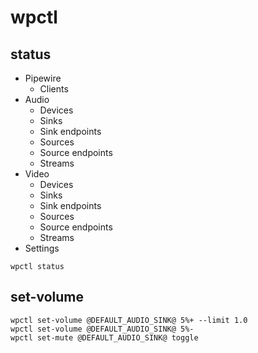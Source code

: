 # wpctl

## status

- Pipewire
  - Clients
- Audio
  - Devices
  - Sinks
  - Sink endpoints
  - Sources
  - Source endpoints
  - Streams
- Video
  - Devices
  - Sinks
  - Sink endpoints
  - Sources
  - Source endpoints
  - Streams
- Settings

```shell
wpctl status
```

## set-volume

```shell
wpctl set-volume @DEFAULT_AUDIO_SINK@ 5%+ --limit 1.0
wpctl set-volume @DEFAULT_AUDIO_SINK@ 5%-
wpctl set-mute @DEFAULT_AUDIO_SINK@ toggle
```
